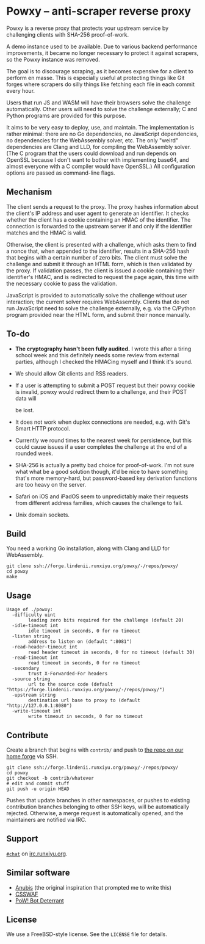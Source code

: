 # Powxy &ndash; anti-scraper reverse proxy

Powxy is a reverse proxy that protects your upstream service by challenging
clients with SHA-256 proof-of-work.

A demo instance used to be available. Due to various backend performance
improvements, it became no longer necessary to protect it against scrapers,
so the Powxy instance was removed.

The goal is to discourage scraping, as it becomes expensive for a client to
perform en masse. This is especially useful at protecting things like Git
forges where scrapers do silly things like fetching each file in each commit
every hour.

Users that run JS and WASM will have their browsers solve the challenge
automatically. Other users will need to solve the challenge externally; C
and Python programs are provided for this purpose.

It aims to be very easy to deploy, use, and maintain. The implementation is
rather minimal: there are no Go dependencies, no JavaScript dependencies, no
dependencies for the WebAssembly solver, etc. The only "weird" dependencies are
Clang and LLD, for compiling the WebAssembly solver. (The C program that the
users could download and run depends on OpenSSL because I don't want to bother
with implementing base64, and almost everyone with a C compiler would have
OpenSSL.) All configuration options are passed as command-line flags.

## Mechanism

The client sends a request to the proxy. The proxy hashes information about the
client's IP address and user agent to generate an identifier. It checks whether
the client has a cookie containing an HMAC of the identifier. The connection is
forwarded to the upstream server if and only if the identifier matches and the
HMAC is valid.

Otherwise, the client is presented with a challenge, which asks them to find
a nonce that, when appended to the identifier, results in a SHA-256 hash that
begins with a certain number of zero bits. The client must solve the challenge
and submit it through an HTML form, which is then validated by the proxy. If
validation passes, the client is issued a cookie containing their identifier's
HMAC, and is redirected to request the page again, this time with the necessary
cookie to pass the validation.

JavaScript is provided to automatically solve the challenge without user
interaction; the current solver requires WebAssembly. Clients that do not run
JavaScript need to solve the challenge externally, e.g. via the C/Python
program provided near the HTML form, and submit their nonce manually.

## To-do

- **The cryptography hasn't been fully audited.** I wrote this after a tiring
  school week and this definitely needs some review from external parties,
  although I checked the HMACing myself and I think it's sound.
- We should allow Git clients and RSS readers.
- If a user is attempting to submit a POST request but their powxy cookie is
  invalid, powxy would redirect them to a challenge, and their POST data will

  be lost.
- It does not work when duplex connections are needed, e.g. with Git's Smart
  HTTP protocol.
- Currently we round times to the nearest week for persistence, but this could
  cause issues if a user completes the challenge at the end of a rounded week.
- SHA-256 is actually a pretty bad choice for proof-of-work. I'm not sure what
  what be a good solution though, it'd be nice to have something that's more
  memory-hard, but password-based key derivation functions are too heavy
  on the server.
- Safari on iOS and iPadOS seem to unpredictably make their requests from
  different address families, which causes the challenge to fail.
- Unix domain sockets.

## Build

You need a working Go installation, along with Clang and LLD for WebAssembly.

```
git clone ssh://forge.lindenii.runxiyu.org/powxy/-/repos/powxy/
cd powxy
make
```

## Usage

```
Usage of ./powxy:
  -difficulty uint
    	leading zero bits required for the challenge (default 20)
  -idle-timeout int
    	idle timeout in seconds, 0 for no timeout
  -listen string
    	address to listen on (default ":8081")
  -read-header-timeout int
    	read header timeout in seconds, 0 for no timeout (default 30)
  -read-timeout int
    	read timeout in seconds, 0 for no timeout
  -secondary
    	trust X-Forwarded-For headers
  -source string
    	url to the source code (default "https://forge.lindenii.runxiyu.org/powxy/-/repos/powxy/")
  -upstream string
    	destination url base to proxy to (default "http://127.0.0.1:8080")
  -write-timeout int
    	write timeout in seconds, 0 for no timeout
```

## Contribute

Create a branch that begins with `contrib/` and push to
[the repo on our home forge](https://forge.lindenii.runxiyu.org/powxy/-/repos/powxy/)
via SSH.

```
git clone ssh://forge.lindenii.runxiyu.org/powxy/-/repos/powxy/
cd powxy
git checkout -b contrib/whatever
# edit and commit stuff
git push -u origin HEAD
```

Pushes that update branches in other namespaces, or pushes to existing
contribution branches belonging to other SSH keys, will be automatically
rejected. Otherwise, a merge request is automatically opened, and the
maintainers are notified via IRC.

## Support

[`#chat`](https://webirc.runxiyu.org/kiwiirc/#chat)
on
[irc.runxiyu.org](https://irc.runxiyu.org/).

## Similar software

* [Anubis](https://github.com/TecharoHQ/anubis)
  (the original inspiration that prompted me to write this)
* [CSSWAF](https://github.com/yzqzss/csswaf)
* [PoW! Bot Deterrant](https://git.sequentialread.com/forest/pow-bot-deterrent)

## License

We use a FreeBSD-style license. See the `LICENSE` file for details.
